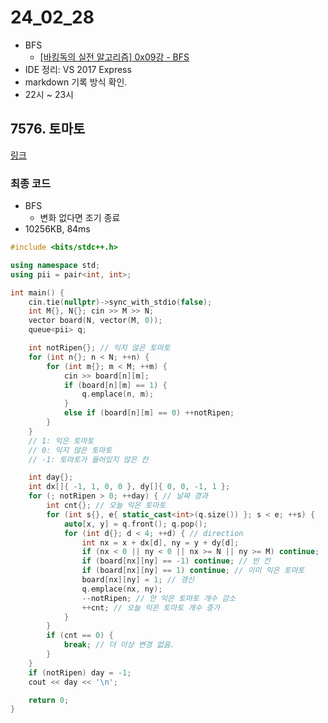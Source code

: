# 24_02_28
- BFS
  - [[바킹독의 실전 알고리즘] 0x09강 - BFS](https://www.youtube.com/watch?v=ftOmGdm95XI&list=PLtqbFd2VIQv4O6D6l9HcD732hdrnYb6CY&index=10)
- IDE 정리: VS 2017 Express
- markdown 기록 방식 확인.
- 22시 ~ 23시

## 7576. 토마토
[링크](https://www.acmicpc.net/problem/7576)

### 최종 코드
- BFS
  - 변화 없다면 조기 종료
- 10256KB, 84ms
```cpp
#include <bits/stdc++.h>

using namespace std;
using pii = pair<int, int>;

int main() {
	cin.tie(nullptr)->sync_with_stdio(false);
	int M{}, N{}; cin >> M >> N;
	vector board(N, vector(M, 0));
	queue<pii> q;

	int notRipen{}; // 익지 않은 토마토
	for (int n{}; n < N; ++n) {
		for (int m{}; m < M; ++m) {
			cin >> board[n][m];
			if (board[n][m] == 1) {
				q.emplace(n, m);
			}
			else if (board[n][m] == 0) ++notRipen;
		}
	}
	// 1: 익은 토마토
	// 0: 익지 않은 토마토
	// -1: 토마토가 들어있지 않은 칸

	int day{};
	int dx[]{ -1, 1, 0, 0 }, dy[]{ 0, 0, -1, 1 };
	for (; notRipen > 0; ++day) { // 날짜 경과
		int cnt{}; // 오늘 익은 토마토
		for (int s{}, e{ static_cast<int>(q.size()) }; s < e; ++s) {
			auto[x, y] = q.front(); q.pop();
			for (int d{}; d < 4; ++d) { // direction
				int nx = x + dx[d], ny = y + dy[d];
				if (nx < 0 || ny < 0 || nx >= N || ny >= M) continue;
				if (board[nx][ny] == -1) continue; // 빈 칸
				if (board[nx][ny] == 1) continue; // 이미 익은 토마토
				board[nx][ny] = 1; // 갱신
				q.emplace(nx, ny);
				--notRipen; // 안 익은 토마토 개수 감소
				++cnt; // 오늘 익은 토마토 개수 증가
			}
		}
		if (cnt == 0) {
			break; // 더 이상 변경 없음.
		}
	}
	if (notRipen) day = -1;
	cout << day << '\n';

	return 0;
}
```